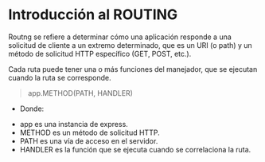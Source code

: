 # **Introducción al ROUTING**

Routng se refiere a determinar cómo una aplicación responde a una solicitud de cliente a un extremo determinado, que es un URI (o path) y un método de solicitud HTTP específico (GET, POST, etc.).

 Cada ruta puede tener una o más funciones del manejador, que se ejecutan cuando la ruta se corresponde.

> app.METHOD(PATH, HANDLER)

 + Donde:
  - app es una instancia de express.
  - METHOD es un método de solicitud HTTP.
  - PATH es una vía de acceso en el servidor.
  - HANDLER es la función que se ejecuta cuando se correlaciona la ruta.

  
